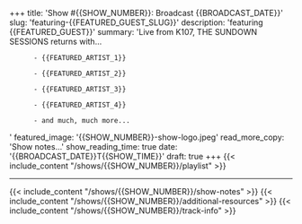 +++
title: 'Show #{{SHOW_NUMBER}}: Broadcast {{BROADCAST_DATE}}'
slug: 'featuring-{{FEATURED_GUEST_SLUG}}'
description: 'featuring {{FEATURED_GUEST}}'
summary: 'Live from K107, THE SUNDOWN SESSIONS returns with...
          
          - {{FEATURED_ARTIST_1}}

          - {{FEATURED_ARTIST_2}}

          - {{FEATURED_ARTIST_3}}

          - {{FEATURED_ARTIST_4}}

          - and much, much more...
'
featured_image: '{{SHOW_NUMBER}}-show-logo.jpeg'
read_more_copy: 'Show notes...'
show_reading_time: true
date: '{{BROADCAST_DATE}}T{{SHOW_TIME}}'
draft: true
+++
{{< include_content "/shows/{{SHOW_NUMBER}}/playlist" >}}

---


{{< include_content "/shows/{{SHOW_NUMBER}}/show-notes" >}}
{{< include_content "/shows/{{SHOW_NUMBER}}/additional-resources" >}}
{{< include_content "/shows/{{SHOW_NUMBER}}/track-info" >}}
